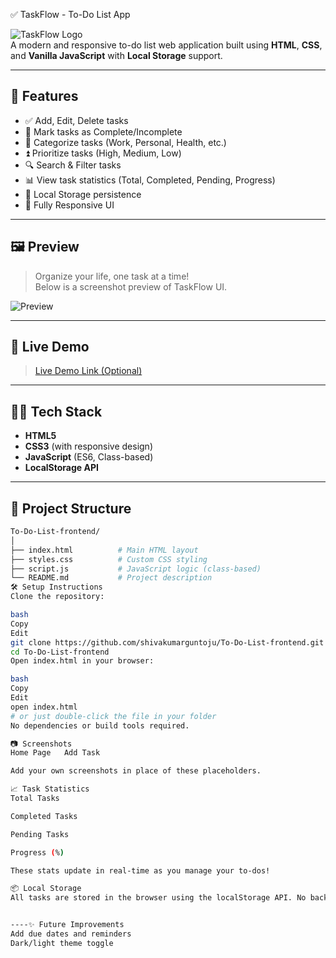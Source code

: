 ✅ TaskFlow - To-Do List App

![TaskFlow Logo](https://img.shields.io/badge/status-active-brightgreen?style=flat)  
A modern and responsive to-do list web application built using **HTML**, **CSS**, and **Vanilla JavaScript** with **Local Storage** support.

---

## 📌 Features

- ✅ Add, Edit, Delete tasks
- 🔄 Mark tasks as Complete/Incomplete
- 📂 Categorize tasks (Work, Personal, Health, etc.)
- ⏫ Prioritize tasks (High, Medium, Low)
- 🔍 Search & Filter tasks
- 📊 View task statistics (Total, Completed, Pending, Progress)
- 💾 Local Storage persistence
- 📱 Fully Responsive UI

---

## 🖼️ Preview

> Organize your life, one task at a time!  
> Below is a screenshot preview of TaskFlow UI.

![Preview](https://github.com/shivakumarguntoju/To-Do-List-frontend/commit/c483280015d922c504da3c3157b220667c0d0da3)

---

## 🚀 Live Demo

> [Live Demo Link (Optional)](https://shivakumarguntoju.github.io/To-Do-List-frontend/)

---

## 🧑‍💻 Tech Stack

- **HTML5**
- **CSS3** (with responsive design)
- **JavaScript** (ES6, Class-based)
- **LocalStorage API**

---

## 📁 Project Structure

```bash
To-Do-List-frontend/
│
├── index.html          # Main HTML layout
├── styles.css          # Custom CSS styling
├── script.js           # JavaScript logic (class-based)
└── README.md           # Project description
🛠️ Setup Instructions
Clone the repository:

bash
Copy
Edit
git clone https://github.com/shivakumarguntoju/To-Do-List-frontend.git
cd To-Do-List-frontend
Open index.html in your browser:

bash
Copy
Edit
open index.html
# or just double-click the file in your folder
No dependencies or build tools required.

📷 Screenshots
Home Page	Add Task

Add your own screenshots in place of these placeholders.

📈 Task Statistics
Total Tasks

Completed Tasks

Pending Tasks

Progress (%)

These stats update in real-time as you manage your to-dos!

📦 Local Storage
All tasks are stored in the browser using the localStorage API. No backend or database required.


----✨ Future Improvements
Add due dates and reminders
Dark/light theme toggle

